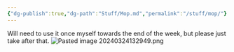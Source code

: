 ```yaml
---
{"dg-publish":true,"dg-path":"Stuff/Mop.md","permalink":"/stuff/mop/"}
---
```


Will need to use it once myself towards the end of the week, but please just take after that. 
![Pasted image 20240324132949.png](/img/user/Attachments/Pasted%20image%2020240324132949.png)